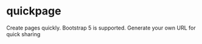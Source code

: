 # quickpage
Create pages quickly. Bootstrap 5 is supported. Generate your own URL for quick sharing
